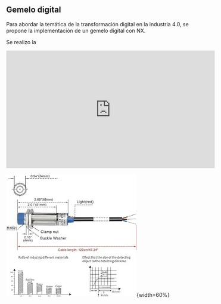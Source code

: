 ## Gemelo digital

Para abordar la temática de la transformación digital en la industria 4.0, se propone la implementación de un gemelo digital con NX.


Se realizo la 

<iframe width="560" height="315" src="https://www.youtube.com/embed/OOryg0T-8Ps?si=zwQEkovh5ce04zeW" title="YouTube video player" frameborder="0" allow="accelerometer; autoplay; clipboard-write; encrypted-media; gyroscope; picture-in-picture; web-share" referrerpolicy="strict-origin-when-cross-origin" allowfullscreen></iframe>


![sensor de proximidad](./gemelo-digital/sensor-proximidad.png){width=60%}
